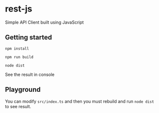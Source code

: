 # rest-js
Simple API Client built using JavaScript

## Getting started
```
npm install

npm run build

node dist
```

See the result in console

## Playground
You can modify `src/index.ts` and then you must rebuild and run `node dist` to see result.
